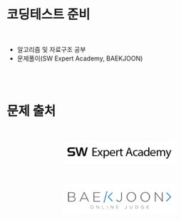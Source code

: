 # 코딩테스트 준비
<br/>

* 알고리즘 및 자료구조 공부
* 문제풀이(SW Expert Academy, BAEKJOON)

<br/><br/>

# 문제 출처
<br/>

<p align="center"><a href="https://swexpertacademy.com/main/main.do"><img src=./img/swea.png width=50% title="SW Expert Academy"></p>
<br/>

[<p align="center"><img src=./img/baekjoon.png width=50% title="BAEKJOON"></p>](https://www.acmicpc.net/)
